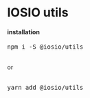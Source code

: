 <h1>IOSIO utils</h1>

<h4>installation</h4> 
<pre>
npm i -S @iosio/utils
</pre>

<br/>
or
<br/>
<br/>
<pre>
yarn add @iosio/utils
</pre>

